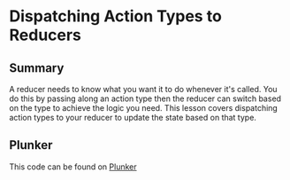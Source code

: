 # Dispatching Action Types to Reducers

## Summary
A reducer needs to know what you want it to do whenever it's called. You do this by passing along an action type then the reducer can switch based on the type to achieve the logic you need. This lesson covers dispatching action types to your reducer to update the state based on that type.

## Plunker
This code can be found on [Plunker](https://embed.plnkr.co/github/eggheadio-projects/egghead-wikipedia-demo/angular-2-dispatching-action-types-to-reducers?preview=plnkr.html&show=src%2Fapp%2Fapp.component.ts,preview)